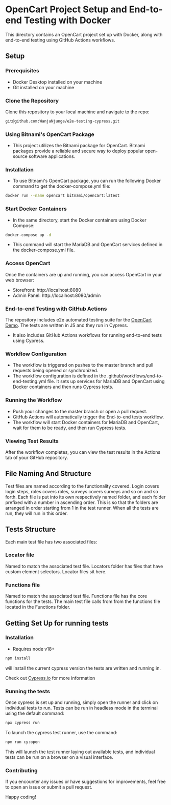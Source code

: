 # OpenCart Project Setup and End-to-end Testing with Docker

This directory contains an OpenCart project set up with Docker, along with end-to-end testing using GitHub Actions workflows.

## Setup

### Prerequisites

- Docker Desktop installed on your machine
- Git installed on your machine

### Clone the Repository

Clone this repository to your local machine and navigate to the repo:

```bash
git@github.com:WanjaNjunge/e2e-testing-cypress.git
```
### Using Bitnami's OpenCart Package
- This project utilizes the Bitnami package for OpenCart. Bitnami packages provide a reliable and secure way to deploy popular open-source software applications.

### Installation
- To use Bitnami's OpenCart package, you can run the following Docker command to get the docker-compose.yml file:
```bash
docker run --name opencart bitnami/opencart:latest
```

### Start Docker Containers
- In the same directory, start the Docker containers using Docker Compose:
```bash
docker-compose up -d
```
- This command will start the MariaDB and OpenCart services defined in the docker-compose.yml file.

### Access OpenCart
Once the containers are up and running, you can access OpenCart in your web browser:

- Storefront: http://localhost:8080
- Admin Panel: http://localhost:8080/admin



### End-to-end Testing with GitHub Actions
The repository includes e2e automated testing suite for the [OpenCart Demo](https://demo.opencart.com/). The tests are written in JS and they run in Cypress.
- It also includes GitHub Actions workflows for running end-to-end tests using Cypress.

### Workflow Configuration
- The workflow is triggered on pushes to the master branch and pull requests being opened or synchronized.
- The workflow configuration is defined in the .github/workflows/end-to-end-testing.yml file. It sets up services for MariaDB and OpenCart using Docker containers and then runs Cypress tests.

### Running the Workflow
- Push your changes to the master branch or open a pull request.
- GitHub Actions will automatically trigger the End-to-end tests workflow.
- The workflow will start Docker containers for MariaDB and OpenCart, wait for them to be ready, and then run Cypress tests.

### Viewing Test Results
After the workflow completes, you can view the test results in the Actions tab of your GitHub repository.



## File Naming And Structure

Test files are named according to the functionality covered. Login covers login steps, roles covers roles, surveys covers surveys and so on and so forth.
Each file is put into its own respectively named folder, and each folder prefixed with a number in ascending order. This is so that the folders are arranged in order starting from 1 in the test runner. When all the tests are run, they will run in this order.

## Tests Structure

Each main test file has two associated files:

### Locator file
Named to match the associated test file.
Locators folder has files that have custom element selectors. Locator files sit here.

### Functions file
Named to match the associated test file. Functions file has the core functions for the tests. The main test file calls from from the functions file located in the Functions folder.

## Getting Set Up for running tests

### Installation
- Requires node v18+

```bash
npm install
``` 
will install the current cypress version the tests are written and running in. 

Check out [Cypress.io](cypress.io) for more information

### Running the tests
Once cypress is set up and running, simply open the runner and click on individual tests to run.
Tests can be run in headless mode in the terminal using the default command:

```bash
npx cypress run
```

To launch the cypress test runner, use the command:
```bash
npm run cy:open
```
This will launch the test runner laying out available tests, and individual tests can be run on a browser on a visual interface.

### Contributing
If you encounter any issues or have suggestions for improvements, feel free to open an issue or submit a pull request.

Happy coding!


